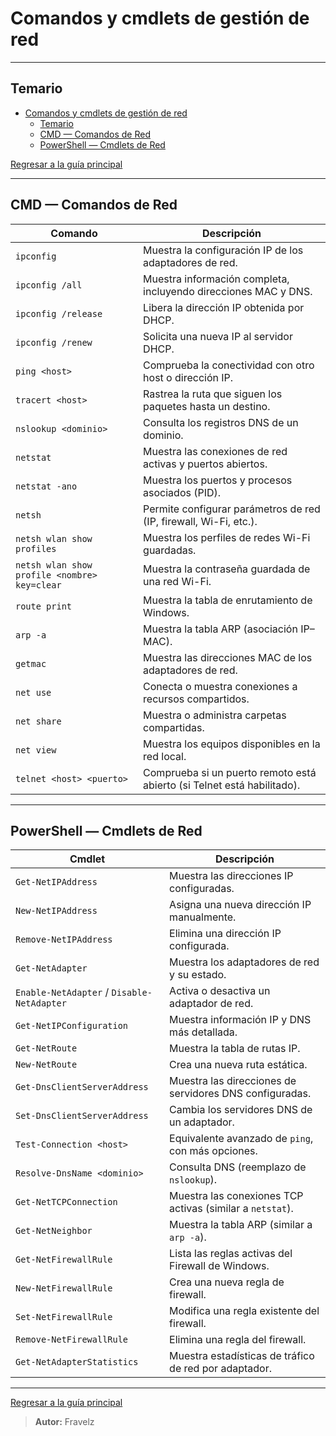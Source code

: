# Comandos y cmdlets de gestión de red

---

## Temario

- [Comandos y cmdlets de gestión de red](#comandos-y-cmdlets-de-gestión-de-red)
  - [Temario](#temario)
  - [CMD — Comandos de Red](#cmd--comandos-de-red)
  - [PowerShell — Cmdlets de Red](#powershell--cmdlets-de-red)

[Regresar a la guía principal](./../readme.md#3-windows)

---

## CMD — Comandos de Red

| Comando                                      | Descripción                                                             |
| -------------------------------------------- | ----------------------------------------------------------------------- |
| `ipconfig`                                   | Muestra la configuración IP de los adaptadores de red.                  |
| `ipconfig /all`                              | Muestra información completa, incluyendo direcciones MAC y DNS.         |
| `ipconfig /release`                          | Libera la dirección IP obtenida por DHCP.                               |
| `ipconfig /renew`                            | Solicita una nueva IP al servidor DHCP.                                 |
| `ping <host>`                                | Comprueba la conectividad con otro host o dirección IP.                 |
| `tracert <host>`                             | Rastrea la ruta que siguen los paquetes hasta un destino.               |
| `nslookup <dominio>`                         | Consulta los registros DNS de un dominio.                               |
| `netstat`                                    | Muestra las conexiones de red activas y puertos abiertos.               |
| `netstat -ano`                               | Muestra los puertos y procesos asociados (PID).                         |
| `netsh`                                      | Permite configurar parámetros de red (IP, firewall, Wi-Fi, etc.).       |
| `netsh wlan show profiles`                   | Muestra los perfiles de redes Wi-Fi guardadas.                          |
| `netsh wlan show profile <nombre> key=clear` | Muestra la contraseña guardada de una red Wi-Fi.                        |
| `route print`                                | Muestra la tabla de enrutamiento de Windows.                            |
| `arp -a`                                     | Muestra la tabla ARP (asociación IP–MAC).                               |
| `getmac`                                     | Muestra las direcciones MAC de los adaptadores de red.                  |
| `net use`                                    | Conecta o muestra conexiones a recursos compartidos.                    |
| `net share`                                  | Muestra o administra carpetas compartidas.                              |
| `net view`                                   | Muestra los equipos disponibles en la red local.                        |
| `telnet <host> <puerto>`                     | Comprueba si un puerto remoto está abierto (si Telnet está habilitado). |

---

## PowerShell — Cmdlets de Red

| Cmdlet                                     | Descripción                                               |
| ------------------------------------------ | --------------------------------------------------------- |
| `Get-NetIPAddress`                         | Muestra las direcciones IP configuradas.                  |
| `New-NetIPAddress`                         | Asigna una nueva dirección IP manualmente.                |
| `Remove-NetIPAddress`                      | Elimina una dirección IP configurada.                     |
| `Get-NetAdapter`                           | Muestra los adaptadores de red y su estado.               |
| `Enable-NetAdapter` / `Disable-NetAdapter` | Activa o desactiva un adaptador de red.                   |
| `Get-NetIPConfiguration`                   | Muestra información IP y DNS más detallada.               |
| `Get-NetRoute`                             | Muestra la tabla de rutas IP.                             |
| `New-NetRoute`                             | Crea una nueva ruta estática.                             |
| `Get-DnsClientServerAddress`               | Muestra las direcciones de servidores DNS configuradas.   |
| `Set-DnsClientServerAddress`               | Cambia los servidores DNS de un adaptador.                |
| `Test-Connection <host>`                   | Equivalente avanzado de `ping`, con más opciones.         |
| `Resolve-DnsName <dominio>`                | Consulta DNS (reemplazo de `nslookup`).                   |
| `Get-NetTCPConnection`                     | Muestra las conexiones TCP activas (similar a `netstat`). |
| `Get-NetNeighbor`                          | Muestra la tabla ARP (similar a `arp -a`).                |
| `Get-NetFirewallRule`                      | Lista las reglas activas del Firewall de Windows.         |
| `New-NetFirewallRule`                      | Crea una nueva regla de firewall.                         |
| `Set-NetFirewallRule`                      | Modifica una regla existente del firewall.                |
| `Remove-NetFirewallRule`                   | Elimina una regla del firewall.                           |
| `Get-NetAdapterStatistics`                 | Muestra estadísticas de tráfico de red por adaptador.     |

---

[Regresar a la guía principal](./../readme.md#3-windows)

> **Autor:** Fravelz

